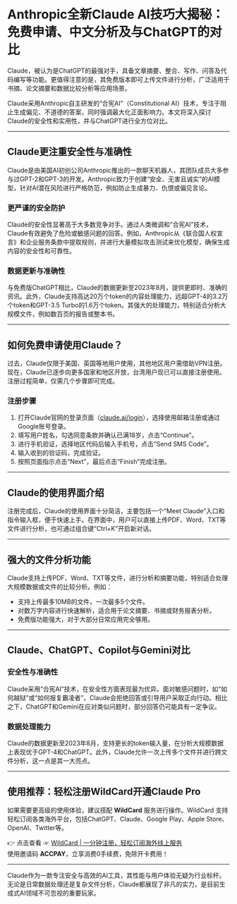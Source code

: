 # Anthropic全新Claude AI技巧大揭秘：免费申请、中文分析及与ChatGPT的对比

Claude，被认为是ChatGPT的最强对手，具备文章摘要、整合、写作、问答及代码编写等功能。更值得注意的是，其免费版本即可上传文件进行分析，广泛适用于书摘、论文摘要和数据比较分析等应用场景。

Claude采用Anthropic自主研发的“合宪AI”（Constitutional AI）技术，专注于阻止生成偏见、不道德的答案，同时强调最大化正面影响力。本文将深入探讨Claude的安全性和实用性，并与ChatGPT进行全方位对比。

---

## Claude更注重安全性与准确性

Claude是由美国AI初创公司Anthropic推出的一款聊天机器人，其团队成员大多参与过GPT-2和GPT-3的开发。Anthropic致力于创建“安全、无害且诚实”的AI模型，针对AI潜在风险进行严格防范，例如防止生成暴力、仇恨或偏见言论。

### 更严谨的安全防护

Claude的安全性显著高于大多数竞争对手。通过人类微调和“合宪AI”技术，Claude有效避免了危险或敏感问题的回答。例如，Anthropic从《联合国人权宣言》和企业服务条款中提取规则，并进行大量模拟攻击测试来优化模型，确保生成内容的安全性和可靠性。

### 数据更新与准确性

与免费版ChatGPT相比，Claude的数据更新至2023年8月，提供更即时、准确的资讯。此外，Claude支持高达20万个token的内容处理能力，远超GPT-4的3.2万个token和GPT-3.5 Turbo的1.6万个token。其强大的处理能力，特别适合分析大规模文件，例如数百页的报告或整本书。

---

## 如何免费申请使用Claude？

过去，Claude仅限于美国、英国等地用户使用，其他地区用户需借助VPN注册。现在，Claude已逐步向更多国家和地区开放，台湾用户现已可以直接注册使用。注册过程简单，仅需几个步骤即可完成。

### 注册步骤

1. 打开Claude官网的登录页面（[claude.ai/login](https://bit.ly/bewildcard)），选择使用邮箱注册或通过Google账号登录。
2. 填写用户姓名，勾选同意条款并确认已满18岁，点击“Continue”。
3. 进行手机验证，选择地区代码后输入手机号，点击“Send SMS Code”。
4. 输入收到的验证码，完成验证。
5. 按照页面指示点击“Next”，最后点击“Finish”完成注册。

---

## Claude的使用界面介绍

注册完成后，Claude的使用界面十分简洁，主要包括一个“Meet Claude”入口和指令输入框，便于快速上手。在界面中，用户可以直接上传PDF、Word、TXT等文件进行分析，也可通过组合键“Ctrl+K”开启新对话。

---

## 强大的文件分析功能

Claude支持上传PDF、Word、TXT等文件，进行分析和摘要功能，特别适合处理大规模数据或文件的比较分析。例如：

- 支持上传最多10MB的文件，一次最多5个文件。
- 对数万字内容进行快速解析，适合用于论文摘要、书摘或财务报表分析。
- 免费版功能强大，对于大部分日常应用完全够用。

---

## Claude、ChatGPT、Copilot与Gemini对比

### 安全性与准确性

Claude采用“合宪AI”技术，在安全性方面表现最为优异。面对敏感问题时，如“如何越狱”或“如何报复霸凌者”，Claude会拒绝回答或引导用户采取正向行动。相比之下，ChatGPT和Gemini在应对类似问题时，部分回答仍可能具有一定争议。

### 数据处理能力

Claude的数据更新至2023年8月，支持更长的token输入量，在分析大规模数据上表现优于GPT-4和ChatGPT。此外，Claude允许一次上传多个文件并进行跨文件分析，这一点是其一大亮点。

---

## 使用推荐：轻松注册WildCard开通Claude Pro

如果需要更高级的使用体验，建议搭配 **WildCard** 服务进行操作。WildCard 支持轻松订阅各类海外平台，包括ChatGPT、Claude、Google Play、Apple Store、OpenAI、Twitter等。

👉 点击查看 ☞ [WildCard | 一分钟注册，轻松订阅海外线上服务](https://bit.ly/bewildcard)  
使用邀请码 **ACCPAY**，立享消费0手续费，免除开卡费用！

---

Claude作为一款专注安全与高效的AI工具，其性能与用户体验无疑为行业标杆。无论是日常数据处理还是复杂文件分析，Claude都展现了非凡的实力，是目前生成式AI领域不可忽视的重要玩家。
